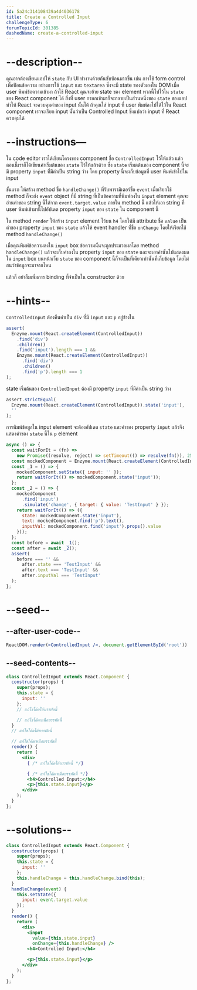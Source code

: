 ```yaml
---
id: 5a24c314108439a4d4036178
title: Create a Controlled Input
challengeType: 6
forumTopicId: 301385
dashedName: create-a-controlled-input
---
```


# --description--

คุณอาจต้องเขียนแอปให้ `state` กับ UI ทำงานด้วยกันซับซ้อนมากขึ้น
เช่น การใช้ form control เพื่อป้อนข้อความ อย่างการใช้ `input` และ `textarea` ซึ่งจะมี state ของตัวเองใน DOM เมื่อ user พิมพ์ข้อความเข้ามา 
ถ้าใช้ React คุณจะย้าย state ของ element พวกนี้ไปไว้ใน `state` ของ React component ได้ 
สิ่งที่ user กรอกเข้ามาก็จะกลายเป็นส่วนหนึ่งของ `state` ของแอป ทำให้ React จะควบคุมค่าของ input นั้นได้ 
ถ้าคุณใส่ input ที่ user พิมพ์ลงไปได้ไว้ใน React component เราจะเรียก input นั้นว่าเป็น Controlled Input ซึ่งแปลว่า input ที่ React ควบคุมได้

# --instructions—

ใน code editor เราได้เขียนโครงของ component ชื่อ `ControlledInput` ไว้ให้แล้ว
แล้วตอนนี้เราก็ได้เขียนค่าเริ่มต้นของ `state` ไว้ให้แล้วด้วย ซึ่ง `state` เริ่มตต้นของ component นี้จะมี property `input` ที่มีค่าเป็น string ว่าง โดย property นี้จะเก็บข้อมูลที่ user พิมพ์เข้าไปใน input

ขั้นแรก ให้สร้าง method ชื่อ `handleChange()` ที่รับพารามิเตอร์ชื่อ `event` 
เมื่อเรียกใช้ method ก็จะส่ง `event` object ที่มี string ที่เป็นข้อความที่พิมพ์ลงใน `input` element 
คุณจะอ่านค่าของ string นี้ได้จาก `event.target.value` ภายใน method นี้
แล้วให้เอา string ที่ user พิมพ์เข้ามานี้ไปอัปเดต property `input` ของ `state` ใน component นี้

ใน method `render` ให้สร้าง `input` element ไว้บน `h4` โดยให้มี attribute ชื่อ `value` เป็นค่าของ property `input` ของ `state` 
แล้วให้ event handler ที่ชื่อ `onChange` โดยให้เรียกใช้ method `handleChange()`

เมื่อคุณพิมพ์ข้อความลงใน `input` box ข้อความนั้นจะถูกประมวลผลโดย method `handleChange()` แล้วจะเก็บค่าลงใน property `input` ของ `state` และจะเอาค่านั้นไปแสดงผลใน `input` box บนหน้าเว็บ 
`state` ของ component นี้ก็จะเป็นที่เดียวเท่านั้นที่เก็บข้อมูล โดยไม่สนว่าข้อมูลจะมาจากไหน

แล้วก็ อย่าลืมเพิ่มการ binding ที่จำเป็นใน constructor ด้วย

# --hints--

`ControlledInput` ต้องคืนค่าเป็น `div` ที่มี `input` และ `p` อยู่ข้างใน

```js
assert(
  Enzyme.mount(React.createElement(ControlledInput))
    .find('div')
    .children()
    .find('input').length === 1 &&
    Enzyme.mount(React.createElement(ControlledInput))
      .find('div')
      .children()
      .find('p').length === 1
);
```

state เริ่มต้นของ `ControlledInput` ต้องมี property `input` ที่มีค่าเป็น string ว่าง

```js
assert.strictEqual(
  Enzyme.mount(React.createElement(ControlledInput)).state('input'),
  ''
);
```

การพิมพ์ข้อมูลใน input element จะต้องอัปเดต `state` และค่าของ property `input` แล้วจึงแสดงค่าของ `state` นี้ใน `p` element

```js
async () => {
  const waitForIt = (fn) =>
    new Promise((resolve, reject) => setTimeout(() => resolve(fn()), 250));
  const mockedComponent = Enzyme.mount(React.createElement(ControlledInput));
  const _1 = () => {
    mockedComponent.setState({ input: '' });
    return waitForIt(() => mockedComponent.state('input'));
  };
  const _2 = () => {
    mockedComponent
      .find('input')
      .simulate('change', { target: { value: 'TestInput' } });
    return waitForIt(() => ({
      state: mockedComponent.state('input'),
      text: mockedComponent.find('p').text(),
      inputVal: mockedComponent.find('input').props().value
    }));
  };
  const before = await _1();
  const after = await _2();
  assert(
    before === '' &&
      after.state === 'TestInput' &&
      after.text === 'TestInput' &&
      after.inputVal === 'TestInput'
  );
};
```

# --seed--

## --after-user-code--

```jsx
ReactDOM.render(<ControlledInput />, document.getElementById('root'))
```

## --seed-contents--

```jsx
class ControlledInput extends React.Component {
  constructor(props) {
    super(props);
    this.state = {
      input: ''
    };
    // แก้ไขโค้ดใต้บรรทัดนี้

    // แก้ไขโค้ดเหนือบรรทัดนี้
  }
  // แก้ไขโค้ดใต้บรรทัดนี้

  // แก้ไขโค้ดเหนือบรรทัดนี้
  render() {
    return (
      <div>
        { /* แก้ไขโค้ดใต้บรรทัดนี้ */}

        { /* แก้ไขโค้ดเหนือบรรทัดนี้ */}
        <h4>Controlled Input:</h4>
        <p>{this.state.input}</p>
      </div>
    );
  }
};
```

# --solutions--

```jsx
class ControlledInput extends React.Component {
  constructor(props) {
    super(props);
    this.state = {
      input: ''
    };
    this.handleChange = this.handleChange.bind(this);
  }
  handleChange(event) {
    this.setState({
      input: event.target.value
    });
  }
  render() {
    return (
      <div>
        <input
          value={this.state.input}
          onChange={this.handleChange} />
        <h4>Controlled Input:</h4>

        <p>{this.state.input}</p>
      </div>
    );
  }
};
```
